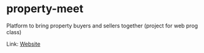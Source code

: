 # property-meet

Platform to bring property buyers and sellers together (project for web prog class)

Link: [Website](codd.cs.gsu.edu/~bjackson6/pw/project3)
